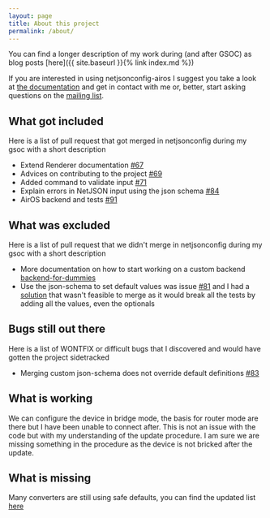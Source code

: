 ```yaml
---
layout: page
title: About this project
permalink: /about/
---
```


You can find a longer description of my work during (and after GSOC) as blog posts [here]({{ site.baseurl }}{% link index.md %})

If you are interested in using netjsonconfig-airos I suggest you take a look at [the documentation](https://netjsonconfig-airos.readthedocs.io/en/latest/)
and get in contact with me or, better, start asking questions on the [mailing list](https://groups.google.com/g/openwisp).

What got included
-----------------

Here is a list of pull request that got merged in netjsonconfig during my gsoc with a short description

* Extend Renderer documentation [#67][67] 
* Advices on contributing to the project [#69][69]
* Added command to validate input [#71][71]
* Explain errors in NetJSON input using the json schema [#84][84]
* AirOS backend and tests [#91][91]

What was excluded
-----------------

Here is a list of pull request that we didn't merge in netjsonconfig during my gsoc with a short description

* More documentation on how to start working on a custom backend [backend-for-dummies][backend-for-dummies]
* Use the json-schema to set default values was issue [#81][81] and I had a [solution][computer-do-the-thing] that wasn't feasible to merge as it would break all the tests by adding all the values, even the optionals

Bugs still out there
--------------------

Here is a list of WONTFIX or difficult bugs that I discovered and would have gotten the project sidetracked

* Merging custom json-schema does not override default definitions [#83][83]

What is working
---------------

We can configure the device in bridge mode, the basis for router mode are there but I have been unable to connect after. This is not an issue with the code but with my understanding of the update procedure. I am sure we are missing something in the procedure as the device is not bricked after the update.

What is missing
---------------

Many converters are still using safe defaults, you can find the updated list [here][airos-netjsonconfig]


[airos-netjsonconfig]: http://netjsonconfig.openwisp.org/en/airos/backends/airos.html#converters-with-defaults
[backend-for-dummies]: https://github.com/EdoPut/netjsonconfig/tree/backend-for-dummies
[computer-do-the-thing]: https://github.com/EdoPut/netjsonconfig/tree/computer-do-the-thing
[my-fork-issues]: https://github.com/EdoPut/netjsonconfig/issues?utf8=%E2%9C%93&q=is%3Aissue%20
[67]: https://github.com/openwisp/netjsonconfig/pull/67
[69]: https://github.com/openwisp/netjsonconfig/pull/69
[71]: https://github.com/openwisp/netjsonconfig/pull/71
[81]: https://github.com/openwisp/netjsonconfig/issues/81
[83]: https://github.com/openwisp/netjsonconfig/issues/93
[84]: https://github.com/openwisp/netjsonconfig/pull/84
[91]: https://github.com/openwisp/netjsonconfig/pull/91
